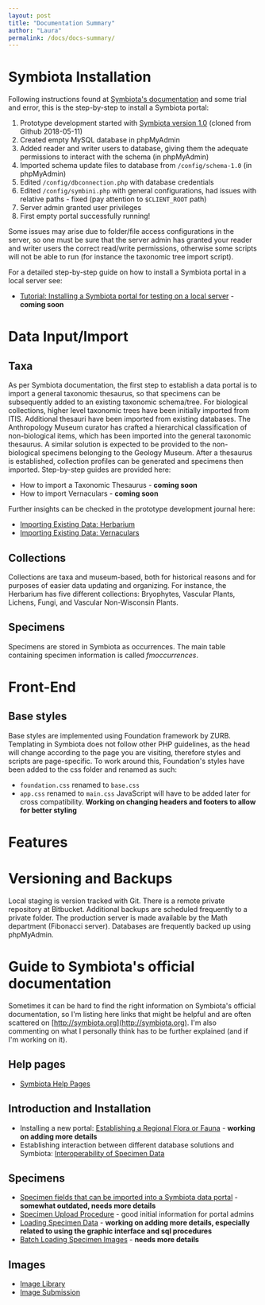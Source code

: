 ```yaml
---
layout: post
title: "Documentation Summary"
author: "Laura"
permalink: /docs/docs-summary/
---
```


# Symbiota Installation
Following instructions found at [Symbiota's documentation](http://symbiota.org/docs/installation-instructions/) and some trial and error, this is the step-by-step to install a Symbiota portal:
1. Prototype development started with [Symbiota version 1.0](https://github.com/Symbiota/Symbiota/releases) (cloned from Github 2018-05-11)
2. Created empty MySQL database in phpMyAdmin
3. Added reader and writer users to database, giving them the adequate permissions to interact with the schema (in phpMyAdmin)
4. Imported schema update files to database from `/config/schema-1.0` (in phpMyAdmin)
5. Edited `/config/dbconnection.php` with database credentials
6. Edited `/config/symbini.php` with general configurations, had issues with relative paths - fixed (pay attention to `$CLIENT_ROOT` path)
7. Server admin granted user privileges
8. First empty portal successfully running!

Some issues may arise due to folder/file access configurations in the server, so one must be sure that the server admin has granted your reader and writer users the correct read/write permissions, otherwise some scripts will not be able to run (for instance the taxonomic tree import script).

For a detailed step-by-step guide on how to install a Symbiota portal in a local server see:
- [Tutorial: Installing a Symbiota portal for testing on a local server]() - **coming soon**

# Data Input/Import

## Taxa
As per Symbiota documentation, the first step to establish a data portal is to import a general taxonomic thesaurus, so that specimens can be subsequently added to an existing taxonomic schema/tree.
For biological collections, higher level taxonomic trees have been initially imported from ITIS. Additional thesauri have been imported from existing databases.
The Anthropology Museum curator has crafted a hierarchical classification of non-biological items, which has been imported into the general taxonomic thesaurus.
A similar solution is expected to be provided to the non-biological specimens belonging to the Geology Museum.
After a thesaurus is established, collection profiles can be generated and specimens then imported.
Step-by-step guides are provided here:
- How to import a Taxonomic Thesaurus - **coming soon**
- How to import Vernaculars - **coming soon**

Further insights can be checked in the prototype development journal here:
- [Importing Existing Data: Herbarium](https://arbolitoloco.github.io/uw2020/2018-07-13-importing-data-herbarium)
- [Importing Existing Data: Vernaculars](https://arbolitoloco.github.io/uw2020/2018-07-20-importing-vernaculars)

## Collections
Collections are taxa and museum-based, both for historical reasons and for purposes of easier data updating and organizing. For instance, the Herbarium has five different collections: Bryophytes, Vascular Plants, Lichens, Fungi, and Vascular Non-Wisconsin Plants.

## Specimens
Specimens are stored in Symbiota as occurrences. The main table containing specimen information is called *fmoccurrences*. 

# Front-End

## Base styles
Base styles are implemented using Foundation framework by ZURB. Templating in Symbiota does not follow other PHP guidelines, as the head will change according to the page you are visiting, therefore styles and scripts are page-specific. To work around this, Foundation's styles have been added to the css folder and renamed as such:
- `foundation.css` renamed to `base.css`
- `app.css` renamed to `main.css`
JavaScript will have to be added later for cross compatibility.
**Working on changing headers and footers to allow for better styling**

# Features

# Versioning and Backups
Local staging is version tracked with Git. There is a remote private repository at Bitbucket. Additional backups are scheduled frequently to a private folder. The production server is made available by the Math department (Fibonacci server). Databases are frequently backed up using phpMyAdmin.

# Guide to Symbiota's official documentation
Sometimes it can be hard to find the right information on Symbiota's official documentation, so I'm listing here links that might be helpful and are often scattered on [http://symbiota.org](http://symbiota.org). I'm also commenting on what I personally think has to be further explained (and if I'm working on it).

## Help pages
- [Symbiota Help Pages](http://symbiota.org/docs/symbiota-introduction/symbiota-help-pages/)

## Introduction and Installation
- Installing a new portal: [Establishing a Regional Flora or Fauna](http://symbiota.org/docs/symbiota-introduction/establishing-a-regional-flora-or-fauna/) - **working on adding more details** 
- Establishing interaction between different database solutions and Symbiota: [Interoperability of Specimen Data](http://symbiota.org/docs/specimen-search-engine/interoperability-of-specimen-data/) 

## Specimens
- [Specimen fields that can be imported into a Symbiota data portal](http://symbiota.org/docs/wp-content/uploads/SymbiotaOccurrenceFields.pdf) - **somewhat outdated, needs more details**
- [Specimen Upload Procedure](http://symbiota.org/docs/specimen-upload-procedure-2/) - good initial information for portal admins
- [Loading Specimen Data](http://symbiota.org/docs/symbiota-introduction/loading-specimen-data/) - **working on adding more details, especially related to using the graphic interface and sql procedures**
- [Batch Loading Specimen Images](http://symbiota.org/docs/batch-loading-specimen-images-2/) - **needs more details**

## Images
- [Image Library](http://symbiota.org/docs/image-library/)
- [Image Submission](http://symbiota.org/docs/image-submission-2/)